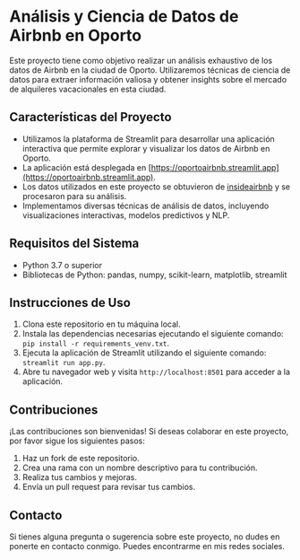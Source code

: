 # Análisis y Ciencia de Datos de Airbnb en Oporto

Este proyecto tiene como objetivo realizar un análisis exhaustivo de los datos de Airbnb en la ciudad de Oporto. Utilizaremos técnicas de ciencia de datos para extraer información valiosa y obtener insights sobre el mercado de alquileres vacacionales en esta ciudad.

## Características del Proyecto

- Utilizamos la plataforma de Streamlit para desarrollar una aplicación interactiva que permite explorar y visualizar los datos de Airbnb en Oporto.
- La aplicación está desplegada en [https://oportoairbnb.streamlit.app](https://oportoairbnb.streamlit.app).
- Los datos utilizados en este proyecto se obtuvieron de [insideairbnb](https://insideairbnb.com) y se procesaron para su análisis.
- Implementamos diversas técnicas de análisis de datos, incluyendo visualizaciones interactivas, modelos predictivos y NLP.

## Requisitos del Sistema

- Python 3.7 o superior
- Bibliotecas de Python: pandas, numpy, scikit-learn, matplotlib, streamlit

## Instrucciones de Uso

1. Clona este repositorio en tu máquina local.
2. Instala las dependencias necesarias ejecutando el siguiente comando: `pip install -r requirements_venv.txt`.
3. Ejecuta la aplicación de Streamlit utilizando el siguiente comando: `streamlit run app.py`.
4. Abre tu navegador web y visita `http://localhost:8501` para acceder a la aplicación.

## Contribuciones

¡Las contribuciones son bienvenidas! Si deseas colaborar en este proyecto, por favor sigue los siguientes pasos:

1. Haz un fork de este repositorio.
2. Crea una rama con un nombre descriptivo para tu contribución.
3. Realiza tus cambios y mejoras.
4. Envía un pull request para revisar tus cambios.

## Contacto

Si tienes alguna pregunta o sugerencia sobre este proyecto, no dudes en ponerte en contacto conmigo. Puedes encontrarme en mis redes sociales.
